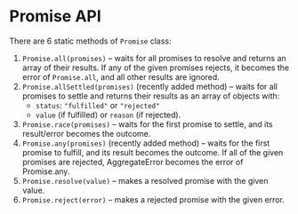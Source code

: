 # Promise API

There are 6 static methods of `Promise` class:

1. `Promise.all(promises)` – waits for all promises to resolve and returns an array of their results. If any of the given promises rejects, it becomes the error of `Promise.all`, and all other results are ignored.
2. `Promise.allSettled(promises)` (recently added method) – waits for all promises to settle and returns their results as an array of objects with:
   - `status`: `"fulfilled"` or `"rejected"`
   - `value` (if fulfilled) or `reason` (if rejected).
3. `Promise.race(promises)` – waits for the first promise to settle, and its result/error becomes the outcome.
4. `Promise.any(promises)` (recently added method) – waits for the first promise to fulfill, and its result becomes the outcome. If all of the given promises are rejected, AggregateError becomes the error of Promise.any.
5. `Promise.resolve(value)` – makes a resolved promise with the given value.
6. `Promise.reject(error)` – makes a rejected promise with the given error.

